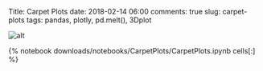 Title: Carpet Plots
date: 2018-02-14 06:00
comments: true
slug: carpet-plots
tags: pandas, plotly, pd.melt(), 3Dplot

![alt]({filename}/images/carpet.jpeg)

{% notebook downloads/notebooks/CarpetPlots/CarpetPlots.ipynb cells[:] %}